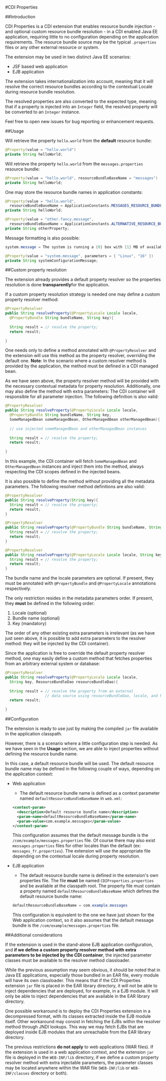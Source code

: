 #CDI Properties

##Introduction

CDI Properties is a CDI extension that enables resource bundle injection - and optional custom resource bundle resolution - in a CDI enabled Java EE application, requiring little to no configuration depending on the application requirements. The resource bundle source may be the typical `.properties` files or any other external resource or system.

The extension may be used in two distinct Java EE scenarios:

- JSF based web application
- EJB application

The extension takes internationalization into account, meaning that it will resolve the correct resource bundles according to the contextual Locale during resource bundle resolution.

The resolved properties are also converted to the expected type, meaning that if a property is injected into an `Integer` field, the resolved property will be converted to an `Integer` instance.

Feel free to open new issues for bug reporting or enhancement requests.

##Usage

Will retrieve the property `hello.world` from the **default** resource bundle:
```java
@Property(value = "hello.world")
private String helloWorld;
```

Will retrieve the property `hello.world` from the `messages.properties` resource bundle:
```java
@Property(value = "hello.world", resourceBundleBaseName = "messages")
private String helloWorld;
```

One may store the resource bundle names in application constants:
```java
@Property(value = "hello.world", 
  resourceBundleBaseName = ApplicationConstants.MESSAGES_RESOURCE_BUNDLE)
private String helloWorld;

@Property(value = "other.fancy.message", 
  resourceBundleBaseName = ApplicationConstants.ALTERNATIVE_RESOURCE_BUNDLE)
private String otherProperty;
```

Message formatting is also possible:
```java
system.message = The system is running a {0} box with {1} MB of available RAM

@Property(value = "system.message", parameters = { "Linux", "16" })
private String systemConfigurationMessage;
```

##Custom property resolution

The extension already provides a default property resolver so the properties resolution is done **transparently**for the application.

If a custom property resolution strategy is needed one may define a custom property resolver method:
```java
@PropertyResolver
public String resolveProperty(@PropertyLocale Locale locale, 
  @PropertyBundle String bundleName, String key){
  
  String result = // resolve the property;
  return result;
  
}
```

One needs only to define a method annotated with `@PropertyResolver` and the extension will use this method as the property resolver, overriding the default one. **Note**: In the scenario where a custom resolver method is provided by the application, the method must be defined in a CDI managed bean.

As we have seen above, the property resolver method will be provided with the necessary contextual metadata for property resolution. Additionally, one may also define the method with extra parameters: The CDI container will responsible for all parameter injection. The following definition is also valid:
```java
@PropertyResolver
public String resolveProperty(@PropertyLocale Locale locale, 
  @PropertyBundle String bundleName, String key, 
  SomeManagedBean someManagedBean, OtherManagedBean otherManagedBean){
  
  // use injected someManagedBean and otherManagedBean instances
  
  String result = // resolve the property;
  return result;
  
}
```

In this example, the CDI container will fetch `SomeManagedBean` and `OtherManagedBean` instances and inject them into the method, always respecting the CDI scopes defined in the injected beans.

It is also possible to define the method without providing all the metadata parameters. The following resolver method definitions are also valid:
```java
@PropertyResolver
public String resolveProperty(String key){
  String result = // resolve the property;
  return result;
}

@PropertyResolver
public String resolveProperty(@PropertyBundle String bundleName, String key){
  String result = // resolve the property;
  return result;
}

@PropertyResolver
public String resolveProperty(@PropertyLocale Locale locale, String key){
  String result = // resolve the property;
  return result;
}
```

The bundle name and the locale parameters are optional. If present, they must be annotated with `@PropertyBundle` and `@PropertyLocale` annotations respectively.

The only restriction resides in the metadata parameters order. If present, they **must** be defined in the following order: 

1. Locale (optional)
2. Bundle name (optional)
3. Key (mandatory)

The order of any other existing extra parameters is irrelevant (as we have just seen above, it is possible to add extra parameters to the resolver method: they will be injected by the CDI container).

Since the application is free to override the default property resolver method, one may easily define a custom method that fetches properties from an arbitrary external system or database:

```java
@PropertyResolver
public String resolveProperty(@PropertyLocale Locale locale, 
  String key, ResourceBundleDao resourceBundleDao){
  
  String result = // resolve the property from an external 
                  // data source using resourceBundleDao, locale, and key;
  return result;
  
}
```

##Configuration

The extension is ready to use just by making the compiled `jar` file available in the application classpath.

However, there is a scenario where a little configuration step is needed. As we have seen in the **Usage** section, we are able to inject properties without defining the resource bundle name.

In this case, a default resource bundle will be used. The default resource bundle name may be defined in the following couple of ways, depending on the application context:

- Web application
  * The default resource bundle name is defined as a context parameter named `defaultResourceBundleBaseName` in `web.xml`:
    
  ```xml
  <context-param>
    <description>Default resource bundle name</description>
    <param-name>defaultResourceBundleBaseName</param-name>
    <param-value>com.example.messages</param-value>
  </context-param>
  ```
  
  This configuration assumes that the default message bundle is the `/com/example/messages.properties` file. Of course there may also exist `messages.properties` files for other locales than the default (ex: `messages_fr.properties`). The extension will use the appropriate file depending on the contextual locale during property resolution.

- EJB application
  * The default resource bundle name is defined in the extension's own properties file. The file **must** be named `CDIProperties.properties` and be available at the classpath root. The property file must contain a property named `defaultResourceBundleBaseName` which defines the default resource bundle name:
  
  ```java
  defaultResourceBundleBaseName = com.example.messages
  ```
  
  This configuration is equivalent to the one we have just shown for the Web application context, so it also assumes that the default message bundle is the `/com/example/messages.properties` file.
  
##Additional considerations

If the extension is used in the stand-alone EJB application configuration, and **if we define a custom property resolver method with extra parameters to be injected by the CDI container**, the injected parameter classes must be available to the resolver method classloader.

While the previous assumption may seem obvious, it should be noted that in Java EE applications, especially those bundled in an EAR file, every module will have its own classloader. This means that if the CDI Properties extension `jar` file is placed in the EAR library directory, it will not be able to inject dependencies that are deployed, for example, in a EJB module. It will only be able to inject dependencies that are available in the EAR library directory.

One possible workaround is to deploy the CDI Properties extension in a decompressed format, with its classes extracted inside the EJB module itself. Other workaround may consist in fetching the EJBs within the resolver method through JNDI lookups. This way we may fetch EJBs that are deployed inside EJB modules that are unreachable from the EAR library directory.

The previous restrictions **do not apply** to web applications (WAR files). If the extension is used in a web application context, and the extension `jar` file is deployed in the `WEB-INF/lib` directory, if we define a custom property resolver method with extra injectable parameters, the parameter classes may be located anywhere within the WAR file (`WEB-INF/lib` or `WEB-INF/classes` directory or both).
